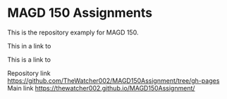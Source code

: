 # MAGD 150 Assignments

This is the repository examply for MAGD 150.

This in a link to 

This is a link to

Repository link https://github.com/TheWatcher002/MAGD150Assignment/tree/gh-pages
Main link https://thewatcher002.github.io/MAGD150Assignment/
